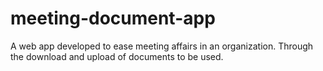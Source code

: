 # meeting-document-app
A web app developed to ease meeting affairs in an organization.
Through the download and upload of documents to be used.  
